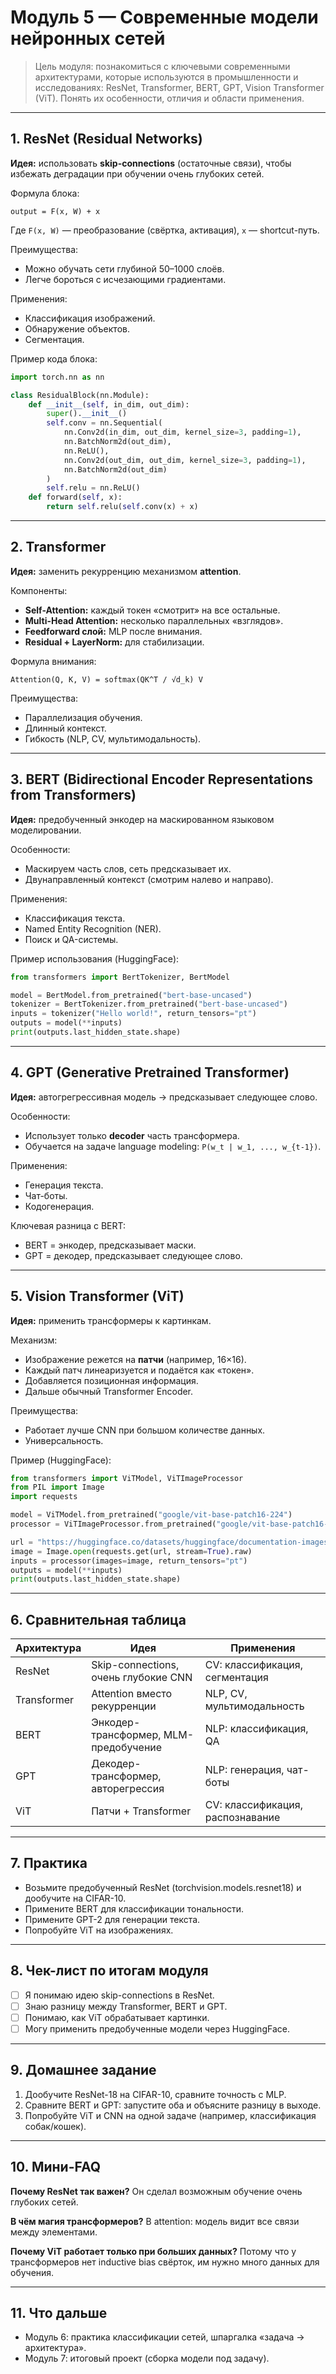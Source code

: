 # Модуль 5 — Современные модели нейронных сетей

> Цель модуля: познакомиться с ключевыми современными архитектурами, которые используются в промышленности и исследованиях: ResNet, Transformer, BERT, GPT, Vision Transformer (ViT). Понять их особенности, отличия и области применения.

---

## 1. ResNet (Residual Networks)

**Идея:** использовать **skip-connections** (остаточные связи), чтобы избежать деградации при обучении очень глубоких сетей.

Формула блока:

```
output = F(x, W) + x
```

Где `F(x, W)` — преобразование (свёртка, активация), `x` — shortcut-путь.

Преимущества:

* Можно обучать сети глубиной 50–1000 слоёв.
* Легче бороться с исчезающими градиентами.

Применения:

* Классификация изображений.
* Обнаружение объектов.
* Сегментация.

Пример кода блока:

```python
import torch.nn as nn

class ResidualBlock(nn.Module):
    def __init__(self, in_dim, out_dim):
        super().__init__()
        self.conv = nn.Sequential(
            nn.Conv2d(in_dim, out_dim, kernel_size=3, padding=1),
            nn.BatchNorm2d(out_dim),
            nn.ReLU(),
            nn.Conv2d(out_dim, out_dim, kernel_size=3, padding=1),
            nn.BatchNorm2d(out_dim)
        )
        self.relu = nn.ReLU()
    def forward(self, x):
        return self.relu(self.conv(x) + x)
```

---

## 2. Transformer

**Идея:** заменить рекурренцию механизмом **attention**.

Компоненты:

* **Self-Attention:** каждый токен «смотрит» на все остальные.
* **Multi-Head Attention:** несколько параллельных «взглядов».
* **Feedforward слой:** MLP после внимания.
* **Residual + LayerNorm:** для стабилизации.

Формула внимания:

```
Attention(Q, K, V) = softmax(QK^T / √d_k) V
```

Преимущества:

* Параллелизация обучения.
* Длинный контекст.
* Гибкость (NLP, CV, мультимодальность).

---

## 3. BERT (Bidirectional Encoder Representations from Transformers)

**Идея:** предобученный энкодер на маскированном языковом моделировании.

Особенности:

* Маскируем часть слов, сеть предсказывает их.
* Двунаправленный контекст (смотрим налево и направо).

Применения:

* Классификация текста.
* Named Entity Recognition (NER).
* Поиск и QA-системы.

Пример использования (HuggingFace):

```python
from transformers import BertTokenizer, BertModel

model = BertModel.from_pretrained("bert-base-uncased")
tokenizer = BertTokenizer.from_pretrained("bert-base-uncased")
inputs = tokenizer("Hello world!", return_tensors="pt")
outputs = model(**inputs)
print(outputs.last_hidden_state.shape)
```

---

## 4. GPT (Generative Pretrained Transformer)

**Идея:** автогрегрессивная модель → предсказывает следующее слово.

Особенности:

* Использует только **decoder** часть трансформера.
* Обучается на задаче language modeling: `P(w_t | w_1, ..., w_{t-1})`.

Применения:

* Генерация текста.
* Чат-боты.
* Кодогенерация.

Ключевая разница с BERT:

* BERT = энкодер, предсказывает маски.
* GPT = декодер, предсказывает следующее слово.

---

## 5. Vision Transformer (ViT)

**Идея:** применить трансформеры к картинкам.

Механизм:

* Изображение режется на **патчи** (например, 16×16).
* Каждый патч линеаризуется и подаётся как «токен».
* Добавляется позиционная информация.
* Дальше обычный Transformer Encoder.

Преимущества:

* Работает лучше CNN при большом количестве данных.
* Универсальность.

Пример (HuggingFace):

```python
from transformers import ViTModel, ViTImageProcessor
from PIL import Image
import requests

model = ViTModel.from_pretrained("google/vit-base-patch16-224")
processor = ViTImageProcessor.from_pretrained("google/vit-base-patch16-224")

url = "https://huggingface.co/datasets/huggingface/documentation-images/resolve/main/cats.png"
image = Image.open(requests.get(url, stream=True).raw)
inputs = processor(images=image, return_tensors="pt")
outputs = model(**inputs)
print(outputs.last_hidden_state.shape)
```

---

## 6. Сравнительная таблица

| Архитектура | Идея                                  | Применения                       |
| ----------- | ------------------------------------- | -------------------------------- |
| ResNet      | Skip-connections, очень глубокие CNN  | CV: классификация, сегментация   |
| Transformer | Attention вместо рекурренции          | NLP, CV, мультимодальность       |
| BERT        | Энкодер-трансформер, MLM-предобучение | NLP: классификация, QA           |
| GPT         | Декодер-трансформер, авторегрессия    | NLP: генерация, чат-боты         |
| ViT         | Патчи + Transformer                   | CV: классификация, распознавание |

---

## 7. Практика

* Возьмите предобученный ResNet (torchvision.models.resnet18) и дообучите на CIFAR-10.
* Примените BERT для классификации тональности.
* Примените GPT-2 для генерации текста.
* Попробуйте ViT на изображениях.

---

## 8. Чек-лист по итогам модуля

* [ ] Я понимаю идею skip-connections в ResNet.
* [ ] Знаю разницу между Transformer, BERT и GPT.
* [ ] Понимаю, как ViT обрабатывает картинки.
* [ ] Могу применить предобученные модели через HuggingFace.

---

## 9. Домашнее задание

1. Дообучите ResNet-18 на CIFAR-10, сравните точность с MLP.
2. Сравните BERT и GPT: запустите оба и объясните разницу в выходе.
3. Попробуйте ViT и CNN на одной задаче (например, классификация собак/кошек).

---

## 10. Мини-FAQ

**Почему ResNet так важен?**
Он сделал возможным обучение очень глубоких сетей.

**В чём магия трансформеров?**
В attention: модель видит все связи между элементами.

**Почему ViT работает только при больших данных?**
Потому что у трансформеров нет inductive bias свёрток, им нужно много данных для обучения.

---

## 11. Что дальше

* Модуль 6: практика классификации сетей, шпаргалка «задача → архитектура».
* Модуль 7: итоговый проект (сборка модели под задачу).
